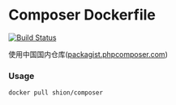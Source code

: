 # Composer Dockerfile

[![Build Status](https://travis-ci.org/joyshion/composer-dockerfile.svg?branch=master)](https://travis-ci.org/joyshion/composer-dockerfile)

使用中国国内仓库([packagist.phpcomposer.com](https://pkg.phpcomposer.com/ "packagist.phpcomposer.com"))

### Usage
```sh
docker pull shion/composer
```
